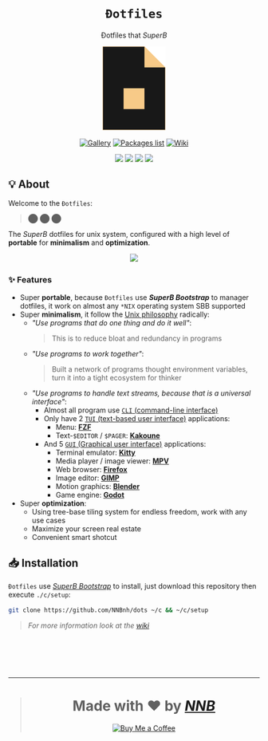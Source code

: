 <h1 align="center"><code>Đotfiles</code></h1>
<p align="center">Đotfiles that <i>SuperB</i></p>
<p align="center"><img width="25%" src="extra/logo.png"></p>
<p align="center"><a href="https://github.com/NNBnh/dots/discussions/7"><img src="https://img.shields.io/badge/gallery%20-%23F7CA88.svg?style=for-the-badge" alt="Gallery"></a> <a href="packageslist"><img src="https://img.shields.io/badge/packages_list%20-%23F7CA88.svg?style=for-the-badge" alt="Packages list"></a> <a href="https://github.com/NNBnh/dots/wiki"><img src="https://img.shields.io/badge/wiki%20-%23F7CA88.svg?style=for-the-badge" alt="Wiki"></a></p>
<p align="center"><a href="https://github.com/NNBnh/dots/watchers"><img src="https://img.shields.io/github/watchers/NNBnh/dots?labelColor=585858&color=F7CA88&style=flat-square"></a> <a href="https://github.com/NNBnh/dots/stargazers"><img src="https://img.shields.io/github/stars/NNBnh/dots?labelColor=585858&color=F7CA88&style=flat-square"></a> <a href="https://github.com/NNBnh/dots/network/members"><img src="https://img.shields.io/github/forks/NNBnh/dots?labelColor=585858&color=F7CA88&style=flat-square"></a> <a href="https://github.com/NNBnh/dots/issues"><img src="https://img.shields.io/github/issues/NNBnh/dots?labelColor=585858&color=F7CA88&style=flat-square"></a></p>

## 💡 About
Welcome to the `Đotfiles`:

> ⬤ ⬤ ⬤

The *SuperB* dotfiles for unix system, configured with a high level of **portable** for **minimalism** and **optimization**.

<p align="center"><img src="https://user-images.githubusercontent.com/43980777/108480424-85941700-72c9-11eb-8380-89ddb5202607.png"></p>

### ✨ Features
- Super **portable**, because `Đotfiles` use ***SuperB Bootstrap*** to manager dotfiles, it work on almost any `*NIX` operating system SBB supported
- Super **minimalism**, it follow the [Unix philosophy](https://en.wikipedia.org/wiki/Unix_philosophy) radically:
  - *"Use programs that do one thing and do it well"*:
    > This is to reduce bloat and redundancy in programs
  - *"Use programs to work together"*:
    > Built a network of programs thought environment variables, turn it into a tight ecosystem for thinker
  - *"Use programs to handle text streams, because that is a universal interface"*:
    - Almost all program use [`CLI` (command-line interface)](https://en.wikipedia.org/wiki/Command-line_interface)
    - Only have 2 [`TUI` (text-based user interface)](https://en.wikipedia.org/wiki/Text-based_user_interface) applications:
      - Menu: [**FZF**](https://github.com/NNBnh/dots/wiki/which#finder)
      - Text-`$EDITOR` / `$PAGER`: [**Kakoune**](https://github.com/NNBnh/dots/wiki/which#text-editor)
    - And 5 [`GUI` (Graphical user interface)](https://en.wikipedia.org/wiki/Graphical_user_interface) applications:
      - Terminal emulator: [**Kitty**](https://github.com/NNBnh/dots/wiki/which#terminal-emulator)
      - Media player / image viewer: [**MPV**](https://github.com/NNBnh/dots/wiki/which#image-viewer)
      - Web browser: [**Firefox**](https://github.com/NNBnh/dots/wiki/which#web-browser)
      - Image editor: [**GIMP**](https://github.com/NNBnh/dots/wiki/which#image-editor)
      - Motion graphics: [**Blender**](https://github.com/NNBnh/dots/wiki/which#motion-graphics)
      - Game engine: [**Godot**](https://github.com/NNBnh/dots/wiki/which#game-engine)
- Super **optimization**:
  - Using tree-base tiling system for endless freedom, work with any use cases
  - Maximize your screen real estate
  - Convenient smart shotcut

## 📥 Installation
`Đotfiles` use [*SuperB Bootstrap*](https://github.com/NNBnh/superb-bootstrap) to install, just download this repository then execute `./c/setup`:

```sh
git clone https://github.com/NNBnh/dots ~/c && ~/c/setup
```

> *For more information look at the [wiki](https://github.com/NNBnh/dots/wiki)*

<br><br><br><br>

---

> <h1 align="center">Made with ❤️ by <a href="https://github.com/NNBnh"><i>NNB</i></a></h1>
>
> <p align="center"><a href="https://www.buymeacoffee.com/nnbnh"><img src="https://img.shields.io/badge/buy_me_a_coffee%20-%23F7CA88.svg?logo=buy-me-a-coffee&logoColor=333333&style=for-the-badge" alt="Buy Me a Coffee"></p>
